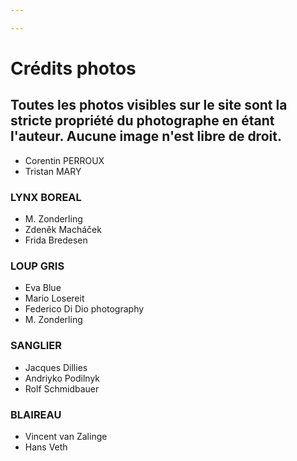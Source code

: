 ```yaml
---

---
```

# Crédits photos

## Toutes les photos visibles sur le site sont la stricte propriété du photographe en étant l'auteur. Aucune image n'est libre de droit.

* Corentin PERROUX
* Tristan MARY

### LYNX BOREAL

* M. Zonderling
* Zdeněk Macháček
* Frida Bredesen

### LOUP GRIS

* Eva Blue
* Mario Losereit
* Federico Di Dio photography
* M. Zonderling

### SANGLIER

* Jacques Dillies
* Andriyko Podilnyk
* Rolf Schmidbauer

### BLAIREAU

* Vincent van Zalinge
* Hans Veth